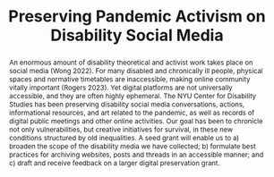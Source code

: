 ---
pid: disability-social-media
done: true
title: Preserving Pandemic Activism on Disability Social Media
category: DH Seed Grant Recipient
tags:
- accessibility
cohort_year: '2023'
abstract: An enormous amount of disability theoretical and activist work takes place
  on social media (Wong 2022). For many disabled and chronically ill people, physical
  spaces and normative timetables are inaccessible, making online community vitally
  important (Rogers 2023). Yet digital platforms are not universally accessible, and
  they are often highly ephemeral. The NYU Center for Disability Studies has been
  preserving disability social media conversations, actions, informational resources,
  and art related to the pandemic, as well as records of digital public meetings and
  other online activities. Our goal has been to chronicle not only vulnerabilities,
  but creative initiatives for survival, in these new conditions structured by old
  inequalities. A seed grant will enable us to a) broaden the scope of the disability
  media we have collected; b) formulate best practices for archiving websites, posts
  and threads in an accessible manner; and c) draft and receive feedback on a larger
  digital preservation grant.
pis:
- mills
- kornstein
order: '047'
layout: project
---